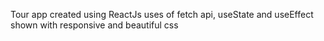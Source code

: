 Tour app created using ReactJs
uses of fetch api, useState and useEffect shown
with responsive and beautiful css